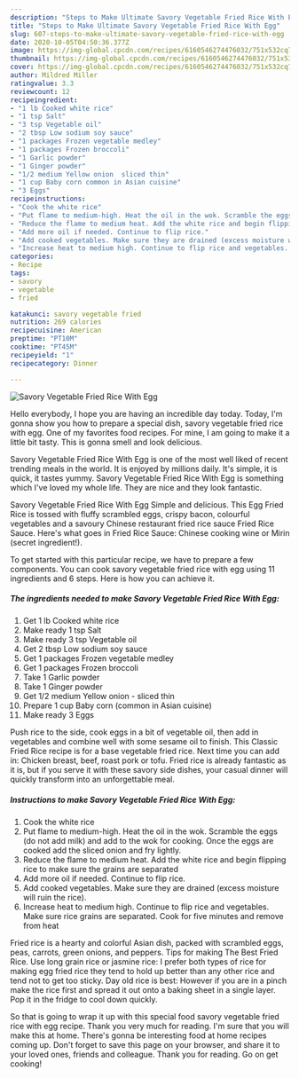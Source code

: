 ```yaml
---
description: "Steps to Make Ultimate Savory Vegetable Fried Rice With Egg"
title: "Steps to Make Ultimate Savory Vegetable Fried Rice With Egg"
slug: 607-steps-to-make-ultimate-savory-vegetable-fried-rice-with-egg
date: 2020-10-05T04:50:36.377Z
image: https://img-global.cpcdn.com/recipes/6160546274476032/751x532cq70/savory-vegetable-fried-rice-with-egg-recipe-main-photo.jpg
thumbnail: https://img-global.cpcdn.com/recipes/6160546274476032/751x532cq70/savory-vegetable-fried-rice-with-egg-recipe-main-photo.jpg
cover: https://img-global.cpcdn.com/recipes/6160546274476032/751x532cq70/savory-vegetable-fried-rice-with-egg-recipe-main-photo.jpg
author: Mildred Miller
ratingvalue: 3.3
reviewcount: 12
recipeingredient:
- "1 lb Cooked white rice"
- "1 tsp Salt"
- "3 tsp Vegetable oil"
- "2 tbsp Low sodium soy sauce"
- "1 packages Frozen vegetable medley"
- "1 packages Frozen broccoli"
- "1 Garlic powder"
- "1 Ginger powder"
- "1/2 medium Yellow onion  sliced thin"
- "1 cup Baby corn common in Asian cuisine"
- "3 Eggs"
recipeinstructions:
- "Cook the white rice"
- "Put flame to medium-high. Heat the oil in the wok. Scramble the eggs (do not add milk) and add to the wok for cooking. Once the eggs are cooked add the sliced onion and fry lightly."
- "Reduce the flame to medium heat. Add the white rice and begin flipping rice to make sure the grains are separated"
- "Add more oil if needed. Continue to flip rice."
- "Add cooked vegetables. Make sure they are drained (excess moisture will ruin the rice)."
- "Increase heat to medium high. Continue to flip rice and vegetables. Make sure rice grains are separated. Cook for five minutes and remove from heat"
categories:
- Recipe
tags:
- savory
- vegetable
- fried

katakunci: savory vegetable fried 
nutrition: 269 calories
recipecuisine: American
preptime: "PT10M"
cooktime: "PT45M"
recipeyield: "1"
recipecategory: Dinner

---
```



![Savory Vegetable Fried Rice With Egg](https://img-global.cpcdn.com/recipes/6160546274476032/751x532cq70/savory-vegetable-fried-rice-with-egg-recipe-main-photo.jpg)

Hello everybody, I hope you are having an incredible day today. Today, I'm gonna show you how to prepare a special dish, savory vegetable fried rice with egg. One of my favorites food recipes. For mine, I am going to make it a little bit tasty. This is gonna smell and look delicious.

Savory Vegetable Fried Rice With Egg is one of the most well liked of recent trending meals in the world. It is enjoyed by millions daily. It's simple, it is quick, it tastes yummy. Savory Vegetable Fried Rice With Egg is something which I've loved my whole life. They are nice and they look fantastic.

Savory Vegetable Fried Rice With Egg Simple and delicious. This Egg Fried Rice is tossed with fluffy scrambled eggs, crispy bacon, colourful vegetables and a savoury Chinese restaurant fried rice sauce Fried Rice Sauce. Here&#39;s what goes in Fried Rice Sauce: Chinese cooking wine or Mirin (secret ingredient!).


To get started with this particular recipe, we have to prepare a few components. You can cook savory vegetable fried rice with egg using 11 ingredients and 6 steps. Here is how you can achieve it.

<!--inarticleads1-->

##### The ingredients needed to make Savory Vegetable Fried Rice With Egg:

1. Get 1 lb Cooked white rice
1. Make ready 1 tsp Salt
1. Make ready 3 tsp Vegetable oil
1. Get 2 tbsp Low sodium soy sauce
1. Get 1 packages Frozen vegetable medley
1. Get 1 packages Frozen broccoli
1. Take 1 Garlic powder
1. Take 1 Ginger powder
1. Get 1/2 medium Yellow onion - sliced thin
1. Prepare 1 cup Baby corn (common in Asian cuisine)
1. Make ready 3 Eggs


Push rice to the side, cook eggs in a bit of vegetable oil, then add in vegetables and combine well with some sesame oil to finish. This Classic Fried Rice recipe is for a base vegetable fried rice. Next time you can add in: Chicken breast, beef, roast pork or tofu. Fried rice is already fantastic as it is, but if you serve it with these savory side dishes, your casual dinner will quickly transform into an unforgettable meal. 

<!--inarticleads2-->

##### Instructions to make Savory Vegetable Fried Rice With Egg:

1. Cook the white rice
1. Put flame to medium-high. Heat the oil in the wok. Scramble the eggs (do not add milk) and add to the wok for cooking. Once the eggs are cooked add the sliced onion and fry lightly.
1. Reduce the flame to medium heat. Add the white rice and begin flipping rice to make sure the grains are separated
1. Add more oil if needed. Continue to flip rice.
1. Add cooked vegetables. Make sure they are drained (excess moisture will ruin the rice).
1. Increase heat to medium high. Continue to flip rice and vegetables. Make sure rice grains are separated. Cook for five minutes and remove from heat


Fried rice is a hearty and colorful Asian dish, packed with scrambled eggs, peas, carrots, green onions, and peppers. Tips for making The Best Fried Rice. Use long grain rice or jasmine rice: I prefer both types of rice for making egg fried rice they tend to hold up better than any other rice and tend not to get too sticky. Day old rice is best: However if you are in a pinch make the rice first and spread it out onto a baking sheet in a single layer. Pop it in the fridge to cool down quickly. 

So that is going to wrap it up with this special food savory vegetable fried rice with egg recipe. Thank you very much for reading. I'm sure that you will make this at home. There's gonna be interesting food at home recipes coming up. Don't forget to save this page on your browser, and share it to your loved ones, friends and colleague. Thank you for reading. Go on get cooking!
